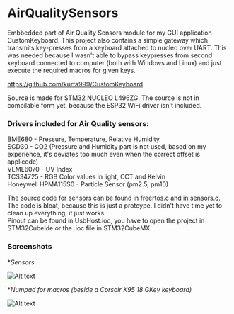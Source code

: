 # AirQualitySensors

Embbedded part of Air Quality Sensors module for my GUI application CustomKeyboard. This project also contains a simple gateway which transmits key-presses from a keyboard attached to nucleo over UART. This was needed because I wasn't able to bypass keypresses from second keyboard connected to computer (both with Windows and Linux) and just execute the required macros for given keys.

https://github.com/kurta999/CustomKeyboard

Source is made for STM32 NUCLEO L496ZG. The source is not in compilable form yet, because the ESP32 WiFi driver isn't included.

### Drivers included for Air Quality sensors:

BME680 - Pressure, Temperature, Relative Humidity  
SCD30 - CO2 (Pressure and Humidity part is not used, based on my experience, it's deviates too much even when the correct offset is applicede)  
VEML6070 - UV Index  
TCS34725 - RGB Color values in light, CCT and Kelvin  
Honeywell HPMA115S0 - Particle Sensor (pm2.5, pm10)  

The source code for sensors can be found in freertos.c and in sensors.c. The code is bloat, because this is just a protoype. I didn't have time yet to clean up everything, it just works.  
Pinout can be found in UsbHost.ioc, you have to open the project in STM32CubeIde or the .ioc file in STM32CubeMX.

### Screenshots
**Sensors*

![Alt text](/github_screens/sensors.png?raw=true "Sensors")

**Numpad for macros (beside a Corsair K95 18 GKey keyboard)*

![Alt text](/github_screens/macros.png?raw=true "Sensors")